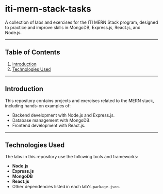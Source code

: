 # iti-mern-stack-tasks

A collection of labs and exercises for the ITI MERN Stack program, designed to practice and improve skills in MongoDB, Express.js, React.js, and Node.js.

---

## Table of Contents
1. [Introduction](#introduction)
2. [Technologies Used](#technologies-used)

---

## Introduction
This repository contains projects and exercises related to the MERN stack, including hands-on examples of:
- Backend development with Node.js and Express.js.
- Database management with MongoDB.
- Frontend development with React.js.

---

## Technologies Used
The labs in this repository use the following tools and frameworks:
- **Node.js**
- **Express.js**
- **MongoDB**
- **React.js**
- Other dependencies listed in each lab's `package.json`.

